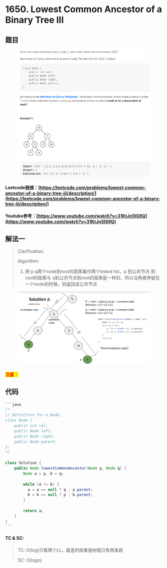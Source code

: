 # 1650. Lowest Common Ancestor of a Binary Tree III

## 题目

<figure><img src="../../.gitbook/assets/image (154) (1).png" alt=""><figcaption></figcaption></figure>

#### Leetcode链接：[https://leetcode.com/problems/lowest-common-ancestor-of-a-binary-tree-iii/description/](https://leetcode.com/problems/lowest-common-ancestor-of-a-binary-tree-iii/description/)

#### Youtube参考：[https://www.youtube.com/watch?v=31KtJn5IS9Q](https://www.youtube.com/watch?v=31KtJn5IS9Q)

## 解法一

> Clarification:&#x20;
>
> Algorithm:&#x20;
>
> 1. 把 p q两个node到root的距离看作两个linked list，p 到公共节点 到 root的距离与 q到公共节点到root的距离是一样的，所以当两者停留在一个node的时候，则返回该公共节点

<figure><img src="../../.gitbook/assets/image (155).png" alt=""><figcaption></figcaption></figure>

#### <mark style="color:red;">注意：</mark>

## 代码

````java
```java
/*
// Definition for a Node.
class Node {
    public int val;
    public Node left;
    public Node right;
    public Node parent;
};
*/

class Solution {
    public Node lowestCommonAncestor(Node p, Node q) {
        Node a = p, b = q;
        
        while (a != b) {
          a = a == null ? q : a.parent;
          b = b == null ? p : b.parent;
        }

        return a;
    }
}
```
````

#### TC & SC:&#x20;

> TC: O(log)只看两个LL，最差的结果是树就只有两条路
>
> SC: O(logn)
